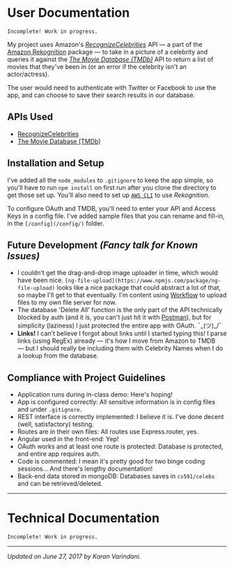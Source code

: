 # User Documentation

`Incomplete! Work in progress.`

My project uses Amazon's _[RecognizeCelebrities](http://docs.aws.amazon.com/rekognition/latest/dg/API_RecognizeCelebrities.html)_ API — a part of the [Amazon Rekognition](https://aws.amazon.com/documentation/rekognition/) package — to take in a picture of a celebrity and queries it against the _[The Movie Database (TMDb)](https://www.themoviedb.org/documentation/api)_ API to return a list of movies that they've been in (or an error if the celebrity isn't an actor/actress). 

The user would need to authenticate with Twitter or Facebook to use the app, and can choose to save their search results in our database. 

## APIs Used
* [RecognizeCelebrities](http://docs.aws.amazon.com/rekognition/latest/dg/API_RecognizeCelebrities.html)
* [The Movie Database (TMDb)](https://www.themoviedb.org/documentation/api) 

## Installation and Setup
I've added all the `node_modules` to `.gitignore` to keep the app simple, so you'll have to run `npm install` on first run after you clone the directory to get those set up. You'll also need to set up [`AWS CLI`](http://docs.aws.amazon.com/rekognition/latest/dg/setup-awscli.html) to use _Rekognition_. 

To configure OAuth and TMDB, you'll need to enter your API and Access Keys in a config file. I've added sample files that you can rename and fill-in, in the `[/config](/config/)` folder.

## Future Development _(Fancy talk for Known Issues)_
* I couldn't get the drag-and-drop image uploader in time, which would have been nice. `[ng-file-upload](https://www.npmjs.com/package/ng-file-upload)` looks like a nice package that could abstract a lot of that, so maybe I'll get to that eventually. I'm content using [Workflow](https://workflow.is) to upload files to my own file server for now. 
* The database 'Delete All' function is the only part of the API technically blocked by auth (and it is, you can't just hit it with [Postman](https://www.getpostman.com)), but for simplicity (laziness) I just protected the entire app with OAuth. ¯\_(ツ)_/¯ 
* **Links!** I can't believe I forgot about links until I started typing this! I parse links (using RegEx) already — it's how I move from Amazon to TMDB — but I should really be including them with Celebrity Names when I do a lookup from the database.


## Compliance with Project Guidelines
* Application runs during in-class demo: Here's hoping!
* App is configured correctly: All sensitive information is in config files and under `.gitignore`.
* REST interface is correctly implemented: I believe it is. I've done decent (well, satisfactory) testing.
* Routes are in their own files: All routes use Express.router, yes. 
* Angular used in the front-end: Yep!
* OAuth works and at least one route is protected: Database is protected, and entire app requires auth.
* Code is commented: I mean it's pretty good for two binge coding sessions... And there's lengthy documentation!
* Back-end data stored in mongoDB: Databases saves in `cs591/celebs` and can be retrieved/deleted.

----

# Technical Documentation
`Incomplete! Work in progress.`

----
_Updated on June 27, 2017 by Karan Varindani._